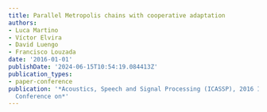 ```yaml
---
title: Parallel Metropolis chains with cooperative adaptation
authors:
- Luca Martino
- Víctor Elvira
- David Luengo
- Francisco Louzada
date: '2016-01-01'
publishDate: '2024-06-15T10:54:19.084413Z'
publication_types:
- paper-conference
publication: '*Acoustics, Speech and Signal Processing (ICASSP), 2016 IEEE International
  Conference on*'
---
```

